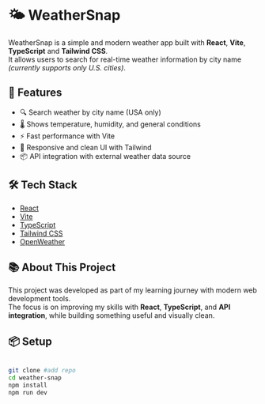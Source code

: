 # 🌤️ WeatherSnap

WeatherSnap is a simple and modern weather app built with **React**, **Vite**, **TypeScript** and **Tailwind CSS**.  
It allows users to search for real-time weather information by city name *(currently supports only U.S. cities)*.

## 🚀 Features

- 🔍 Search weather by city name (USA only)
- 🌡️ Shows temperature, humidity, and general conditions
- ⚡ Fast performance with Vite
- 🎨 Responsive and clean UI with Tailwind
- 📦 API integration with external weather data source 

## 🛠️ Tech Stack

- [React](https://reactjs.org/)
- [Vite](https://vitejs.dev/)
- [TypeScript](https://www.typescriptlang.org/)
- [Tailwind CSS](https://tailwindcss.com/)
- [OpenWeather](https://openweathermap.org/)

## 📚 About This Project

This project was developed as part of my learning journey with modern web development tools.  
The focus is on improving my skills with **React**, **TypeScript**, and **API integration**, while building something useful and visually clean.

## 📦 Setup

```bash

git clone #add repo
cd weather-snap
npm install
npm run dev

```
